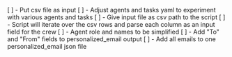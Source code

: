 [ ] - Put csv file as input
[ ] - Adjust agents and tasks yaml to experiment with various agents and tasks
[ ] - Give input file as csv path to the script
[ ] - Script will iterate over the csv rows and parse each column as an input field for the crew
[ ] - Agent role and names to be simplified
[ ] - Add "To" and "From" fields to personalized_email output
[ ] - Add all emails to one personalized_email json file